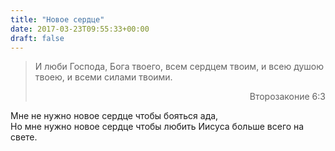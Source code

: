 ```yaml
---
title: "Новое сердце"
date: 2017-03-23T09:55:33+00:00
draft: false
---
```


> <p style="text-align: left;">
>   И люби Господа, Бога твоего, всем сердцем твоим, и всею душою твоею, и всеми силами твоими.
> </p>
> 
> <p style="text-align: right;">
>   Второзаконие 6:3
> </p>

  
Мне не нужно новое сердце чтобы бояться ада,  
Но мне нужно новое сердце чтобы любить Иисуса больше всего на свете.